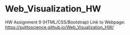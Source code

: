 # Web_Visualization_HW
HW Assignment 9 (HTML/CSS/Bootstrap)
Link to Webpage: https://suittoscience.github.io/Web_Visualization_HW/
